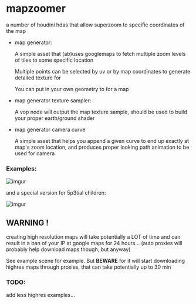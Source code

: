 # mapzoomer
a number of houdini hdas that allow superzoom to specific coordinates of the map

* map generator:
  
  A simple asset that (ab)uses googlemaps to fetch multiple zoom levels of tiles to some specific location

  Multiple points can be selected by uv or by map coordinates to generate detailed texture for

  You can put in your own geometry to for a map

* map generator texture sampler:

  A vop node will output the map texture sample, should be used to build your proper earth/ground shader

* map generator camera curve

  A simple asset that helps you append a given curve to end up exactly at map's zoom location, and produces proper looking path animation to be used for camera


### Examples:

![imgur](https://i.imgur.com/KQXpRyZ.gif)

and a special version for 5p3tial children:

![imgur](https://i.imgur.com/r5OKBHq.gif)

## WARNING !
creating high resolution maps will take potentially a LOT of time and can result in a ban of your IP at google maps for 24 hours... (auto proxies will probably help download maps though, but anyway)

See example scene for example. But **BEWARE** for it will start downloading highres maps through proxies, that can take potentially up to 30 min

### TODO:
add less highres examples...
